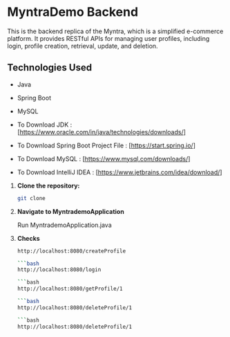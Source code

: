 # MyntraDemo Backend

This is the backend replica of the Myntra, which is a simplified e-commerce platform. It provides RESTful APIs for managing user profiles, including login, profile creation, retrieval, update, and deletion.

## Technologies Used

- Java
- Spring Boot
- MySQL

- To Download JDK : [https://www.oracle.com/in/java/technologies/downloads/]
- To Download Spring Boot Project File : [https://start.spring.io/]
- To Download MySQL : [https://www.mysql.com/downloads/]
- To Download IntelliJ IDEA : [https://www.jetbrains.com/idea/download/]


1. **Clone the repository:**

   ```bash
   git clone

   
2. **Navigate to MyntrademoApplication**

   Run MyntrademoApplication.java

3. **Checks**

   ```bash
   http://localhost:8080/createProfile

   ```bash
   http://localhost:8080/login

   ```bash
   http://localhost:8080/getProfile/1

   ```bash
   http://localhost:8080/deleteProfile/1

   ```bash
   http://localhost:8080/deleteProfile/1

